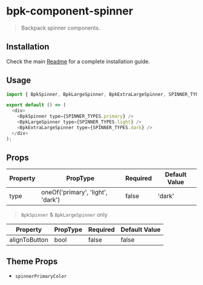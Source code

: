 # bpk-component-spinner

> Backpack spinner components.

## Installation

Check the main [Readme](https://github.com/skyscanner/backpack#usage) for a complete installation guide.

## Usage

```js
import { BpkSpinner, BpkLargeSpinner, BpkExtraLargeSpinner, SPINNER_TYPES } from '@skyscanner/backpack-web/bpk-component-spinner';

export default () => (
  <div>
    <BpkSpinner type={SPINNER_TYPES.primary} />
    <BpkLargeSpinner type={SPINNER_TYPES.light} />
    <BpkExtraLargeSpinner type={SPINNER_TYPES.dark} />
  </div>
);
```

## Props

| Property | PropType                          | Required | Default Value |
| -------- | --------------------------------- | -------- | ------------- |
| type     | oneOf('primary', 'light', 'dark') | false    | 'dark'        |

> `BpkSpinner` & `BpkLargeSpinner` only

| Property      | PropType | Required | Default Value |
| ------------- | -------- | -------- | ------------- |
| alignToButton | bool     | false    | false         |

## Theme Props

* `spinnerPrimaryColor`
